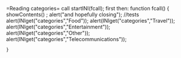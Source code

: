 

=Reading categories=
call startINI(fcall); first
then:
	function fcall() {
	showContents() ;
	alert("and hopefully closing");
	//tests
	alert(INIget("categories","Food"));
	alert(INIget("categories","Travel"));
	alert(INIget("categories","Entertainment"));
	alert(INIget("categories","Other"));
	alert(INIget("categories","Telecommunications"));
	
	
	}